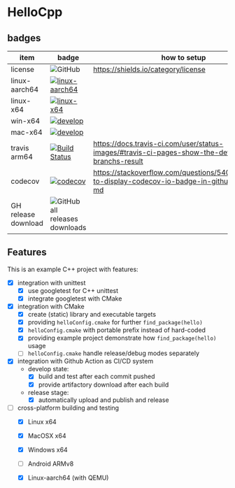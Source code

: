 # HelloCpp

## badges

| item    | badge | how to setup |
| ------- | ----- | ------------- |
| license | ![GitHub](https://img.shields.io/github/license/zchrissirhcz/HelloCpp) | https://shields.io/category/license |
| linux-aarch64 | [![linux-aarch64](https://github.com/zchrissirhcz/HelloCpp/actions/workflows/linux-aarch64.yml/badge.svg?branch=main&event=push)](https://github.com/zchrissirhcz/HelloCpp/actions/workflows/linux-aarch64.yml) |
| linux-x64 | [![linux-x64](https://github.com/zchrissirhcz/HelloCpp/actions/workflows/linux-x64.yml/badge.svg?branch=main&event=push)](https://github.com/zchrissirhcz/HelloCpp/actions/workflows/linux-x64.yml) |
| win-x64 | [![develop](https://github.com/zchrissirhcz/HelloCpp/actions/workflows/windows-x64.yml/badge.svg?branch=main&event=push)](https://github.com/zchrissirhcz/HelloCpp/actions/workflows/windows-x64.yml) |
| mac-x64 | [![develop](https://github.com/zchrissirhcz/HelloCpp/actions/workflows/macosx-x64.yml/badge.svg?branch=main&event=push)](https://github.com/zchrissirhcz/HelloCpp/actions/workflows/macosx-x64.yml) |
| travis arm64 | [![Build Status](https://app.travis-ci.com/zchrissirhcz/HelloCpp.svg?branch=main)](https://app.travis-ci.com/zchrissirhcz/HelloCpp) | https://docs.travis-ci.com/user/status-images/#travis-ci-pages-show-the-default-branchs-result |
| codecov | [![codecov](https://codecov.io/gh/zchrissirhcz/HelloCpp/branch/main/graph/badge.svg?token=HS14GFI50W)](https://codecov.io/gh/zchrissirhcz/HelloCpp) | https://stackoverflow.com/questions/54010651/how-to-display-codecov-io-badge-in-github-readme-md |
| GH release download | ![GitHub all releases downloads](https://img.shields.io/github/downloads/zchrissirhcz/HelloCpp/total) |


## Features
This is an example C++ project with features:
- [x] integration with unittest
    - [x] use googletest for C++ unittest
    - [x] integrate googletest with CMake
- [x] integration with CMake
    - [x] create (static) library and executable targets
    - [x] providing `helloConfig.cmake` for further `find_package(hello)`
    - [x] `helloConfig.cmake` with portable prefix instead of hard-coded
    - [x] providing example project demonstrate how `find_package(hello)` usage
    - [ ] `helloConfig.cmake` handle release/debug modes separately
- [x] integration with Github Action as CI/CD system
    - develop state:
        - [x] build and test after each commit pushed
        - [x] provide artifactory download after each build
    - release stage:
        - [x] automatically upload and publish and release
- [ ] cross-platform building and testing
    - [x] Linux x64
    - [x] MacOSX x64
    - [x] Windows x64
    - [ ] Android ARMv8
    - [x] Linux-aarch64 (with QEMU)


